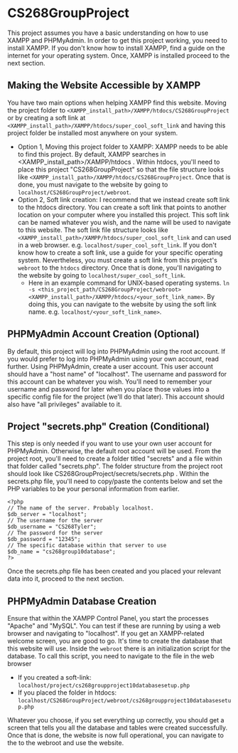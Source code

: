 # CS268GroupProject
This project assumes you have a basic understanding on how to use XAMPP and PHPMyAdmin. In order to get this project working, you need to install XAMPP. If you don't know how to install XAMPP, find a guide on the internet for your operating system. Once, XAMPP is installed proceed to the next section.

## Making the Website Accessible by XAMPP
You have two main options when helping XAMPP find this website. Moving the project folder to `<XAMPP_install_path>/XAMPP/htdocs/CS268GroupProject` or by creating a soft link at `<XAMPP_install_path>/XAMPP/htdocs/super_cool_soft_link` and having this project folder be installed most anywhere on your system.
* Option 1, Moving this project folder to XAMPP: XAMPP needs to be able to find this project. By default, XAMPP searches in <XAMPP_install_path>/XAMPP/htdocs . Within htdocs, you'll need to place this project "CS268GroupProject" so that the file structure looks like `<XAMPP_install_path>/XAMPP/htdocs/CS268GroupProject`. Once that is done, you must navigate to the website by going to `localhost/CS268GroupProject/webroot`.
* Option 2, Soft link creation: I recommend that we instead create soft link to the htdocs directory. You can create a soft link that points to another location on your computer where you installed this project. This soft link can be named whatever you wish, and the name will be used to navigate to this website. The soft link file structure looks like `<XAMPP_install_path>/XAMPP/htdocs/super_cool_soft_link` and can used in a web browser. e.g. `localhost/super_cool_soft_link`. If you don't know how to create a soft link, use a guide for your specific operating system. Nevertheless, you must create a soft link from this project's `webroot` to the `htdocs` directory. Once that is done, you'll navigating to the website by going to `localhost/super_cool_soft_link`. 
    * Here in an example command for UNIX-based operating systems. `ln -s <this_project_path/CS268GroupProject/webroot> <XAMPP_install_path>/XAMPP/htdocs/<your_soft_link_name>`. By doing this, you can navigate to the website by using the soft link name. e.g. `localhost/<your_soft_link_name>`.

## PHPMyAdmin Account Creation (Optional)
By default, this project will log into PHPMyAdmin using the root account. If you would prefer to log into PHPMyAdmin using your own account, read further. Using PHPMyAdmin, create a user account. This user account should have a "host name" of "localhost". The username and password for this account can be whatever you wish. You'll need to remember your username and password for later when you place those values into a specific config file for the project (we'll do that later).  This account should
also have "all privileges" available to it. 

## Project "secrets.php" Creation (Conditional)
This step is only needed if you want to use your own user account for PHPMyAdmin. Otherwise, the default root account will be used. From the project root, you'll need to create a folder titled "secrets" and a file within that folder called "secrets.php". The folder structure from the project root should look like CS268GroupProject/secrets/secrets.php . Within the secrets.php file, you'll need to copy/paste the contents below and set the PHP variables to be your personal information from earlier.
```
<?php
// The name of the server. Probably localhost.
$db_server = "localhost";
// The username for the server
$db_username = "CS268Tyler";
// The password for the server
$db_password = "12345";
// The specific database within that server to use
$db_name = "cs268group10database";
?>
```
Once the secrets.php file has been created and you placed your relevant data into it, proceed to the next section.

## PHPMyAdmin Database Creation
Ensure that within the XAMPP Control Panel, you start the processes "Apache" and "MySQL". You can test if these are running by using a web browser and navigating to "localhost". If you get an XAMPP-related welcome screen, you are good to go. It's time to create the database that this website will use. Inside the `webroot` there is an initialization script for the database. To call this script, you need to navigate to the file in the web browser

* If you created a soft-link: `localhost/project/cs268groupproject10databasesetup.php`
* If you placed the folder in htdocs: `localhost/CS268GroupProject/webroot/cs268groupproject10databasesetup.php`

Whatever you choose, if you set everything up correctly, you should get a screen that tells you all the database and tables were created successfully. Once that is done, the website is now full operational, you can navigate to the to the webroot and use the website.


